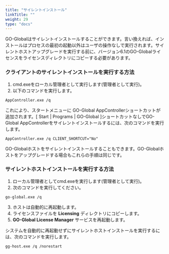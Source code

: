 ```yaml
---
title: "サイレントインストール"
linkTitle: ""
weight: 29
type: "docs"
---
```

GO-Globalはサイレントインストールすることができます。言い換えれば、インストールはプロセスの最初の起動以外はユーザの操作なしで実行されます。サイレントホストアップグレードを実行する前に、バージョン6.1のGO-Globalライセンスをライセンスディレクトリにコピーする必要があります。

### クライアントのサイレントインストールを実行する方法

1. cmd.exeをローカル管理者として実行します(管理者として実行)。
2. 以下のコマンドを実行します。

```
AppController.exe /q
```

これにより、スタートメニューに GO-Global AppControllerショートカットが追加されます。[ Start | Programs | GO-Global ]ショートカットなしでGO-Global AppControllerをサイレントインストールするには、次のコマンドを実行します。

```
AppController.exe /q CLIENT_SHORTCUT="No"

```


GO-Globalホストをサイレントインストールすることもできます。GO-Globalホストをアップグレードする場合もこれらの手順は同じです。

### サイレントホストインストールを実行する方法

1. ローカル管理者としてcmd.exeを実行します(管理者として実行)。
2. 次のコマンドを実行してください。

```
go-global.exe /q
```
3. ホストは自動的に再起動します。
4. ライセンスファイルを **Licensing** ディレクトリにコピーします。
5. **GO-Global License Manager** サービスを再起動します。

システムを自動的に再起動せずにサイレントホストインストールを実行するには、次のコマンドを実行します。

```
gg-host.exe /q /norestart
```